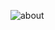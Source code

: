 
![about](https://user-images.githubusercontent.com/59381027/183286715-ccec3800-48a2-4307-85b9-3b0026483671.jpg)
